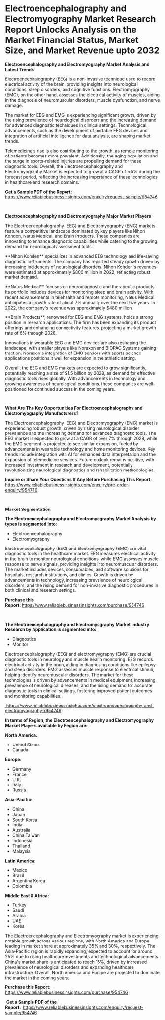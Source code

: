 <p><h1>Electroencephalography and Electromyography Market Research Report Unlocks Analysis on the Market Financial Status, Market Size, and Market Revenue upto 2032</h1></p><p><strong>Electroencephalography and Electromyography Market Analysis and Latest Trends</strong></p>
<p><p>Electroencephalography (EEG) is a non-invasive technique used to record electrical activity of the brain, providing insights into neurological conditions, sleep disorders, and cognitive functions. Electromyography (EMG), on the other hand, assesses the electrical activity of muscles, aiding in the diagnosis of neuromuscular disorders, muscle dysfunction, and nerve damage. </p><p>The market for EEG and EMG is experiencing significant growth, driven by the rising prevalence of neurological disorders and the increasing demand for advanced diagnostic techniques in clinical settings. Technological advancements, such as the development of portable EEG devices and integration of artificial intelligence for data analysis, are shaping market trends.</p><p>Telemedicine's rise is also contributing to the growth, as remote monitoring of patients becomes more prevalent. Additionally, the aging population and the surge in sports-related injuries are propelling demand for these diagnostic tools. Overall, the Electroencephalography and Electromyography Market is expected to grow at a CAGR of 5.5% during the forecast period, reflecting the increasing importance of these technologies in healthcare and research domains.</p></p>
<p><strong>Get a Sample PDF of the Report:&nbsp;</strong> <a href="https://www.reliablebusinessinsights.com/enquiry/request-sample/954746?utm_campaign=3354&utm_medium=2&utm_source=Github&utm_content=ia&utm_term=18042025&utm_id=electroencephalography-and-electromyography">https://www.reliablebusinessinsights.com/enquiry/request-sample/954746</a></p>
<p>&nbsp;</p>
<p><strong>Electroencephalography and Electromyography Major Market Players</strong></p>
<p><p>The Electroencephalography (EEG) and Electromyography (EMG) markets feature a competitive landscape dominated by key players like Nihon Kohden, Natus Medical, and Brain Products. These companies are innovating to enhance diagnostic capabilities while catering to the growing demand for neurological assessment tools.</p><p>**Nihon Kohden** specializes in advanced EEG technology and life-saving diagnostic instruments. The company has reported steady growth driven by increasing incidences of neurological disorders. Nihon Kohden's revenues were estimated at approximately $800 million in 2022, reflecting robust market demand.</p><p>**Natus Medical** focuses on neurodiagnostic and therapeutic products. Its portfolio includes devices for monitoring sleep and brain activity. With recent advancements in telehealth and remote monitoring, Natus Medical anticipates a growth rate of about 7% annually over the next five years. In 2022, the company's revenue was approximately $480 million.</p><p>**Brain Products**, renowned for EEG and EMG systems, holds a strong position in research applications. The firm has been expanding its product offerings and enhancing connectivity features, projecting a market growth rate of 6% through 2028.</p><p>Innovations in wearable EEG and EMG devices are also reshaping the landscape, with smaller players like Noraxon and BIOPAC Systems gaining traction. Noraxon's integration of EMG sensors with sports science applications positions it well for expansion in the athletic setting.</p><p>Overall, the EEG and EMG markets are expected to grow significantly, potentially reaching a size of $1.5 billion by 2028, as demand for effective diagnostic tools rises globally. With advancements in technology and growing awareness of neurological conditions, these companies are well-positioned for continued success in the coming years.</p></p>
<p>&nbsp;</p>
<p><strong>What Are The Key Opportunities For Electroencephalography and Electromyography Manufacturers?</strong></p>
<p><p>The Electroencephalography (EEG) and Electromyography (EMG) market is experiencing robust growth, driven by rising neurological disorder prevalence and the increasing demand for advanced diagnostic tools. The EEG market is expected to grow at a CAGR of over 7% through 2028, while the EMG segment is projected to see similar expansion, fueled by advancements in wearable technology and home monitoring devices. Key trends include integration with AI for enhanced data interpretation and the expansion of telemedicine services. Future outlook remains positive, with increased investment in research and development, potentially revolutionizing neurological diagnostics and rehabilitation methodologies.</p></p>
<p><strong>Inquire or Share Your Questions If Any Before Purchasing This Report:</strong> <a href="https://www.reliablebusinessinsights.com/enquiry/pre-order-enquiry/954746?utm_campaign=3354&utm_medium=2&utm_source=Github&utm_content=ia&utm_term=18042025&utm_id=electroencephalography-and-electromyography">https://www.reliablebusinessinsights.com/enquiry/pre-order-enquiry/954746</a></p>
<p>&nbsp;</p>
<p><strong>Market Segmentation</strong></p>
<p><strong>The Electroencephalography and Electromyography Market Analysis by types is segmented into:</strong></p>
<p><ul><li>Electroencephalography</li><li>Electromyography</li></ul></p>
<p><p>Electroencephalography (EEG) and Electromyography (EMG) are vital diagnostic tools in the healthcare market. EEG measures electrical activity in the brain to monitor neurological conditions, while EMG assesses muscle response to nerve signals, providing insights into neuromuscular disorders. The market includes devices, consumables, and software solutions for hospitals, research institutions, and clinics. Growth is driven by advancements in technology, increasing prevalence of neurological disorders, and the rising demand for non-invasive diagnostic procedures in both clinical and research settings.</p></p>
<p><strong>Purchase this Report:&nbsp;</strong><a href="https://www.reliablebusinessinsights.com/purchase/954746?utm_campaign=3354&utm_medium=2&utm_source=Github&utm_content=ia&utm_term=18042025&utm_id=electroencephalography-and-electromyography">https://www.reliablebusinessinsights.com/purchase/954746</a></p>
<p>&nbsp;</p>
<p><strong>The Electroencephalography and Electromyography Market Industry Research by Application is segmented into:</strong></p>
<p><ul><li>Diagnostics</li><li>Monitor</li></ul></p>
<p><p>Electroencephalography (EEG) and electromyography (EMG) are crucial diagnostic tools in neurology and muscle health monitoring. EEG records electrical activity in the brain, aiding in diagnosing conditions like epilepsy and sleep disorders. EMG assesses muscle response to electrical stimuli, helping identify neuromuscular disorders. The market for these technologies is driven by advancements in medical equipment, increasing prevalence of neurological diseases, and the rising demand for accurate diagnostic tools in clinical settings, fostering improved patient outcomes and monitoring capabilities.</p></p>
<p><a href="https://www.reliablebusinessinsights.com/electroencephalography-and-electromyography-r954746?utm_campaign=3354&utm_medium=2&utm_source=Github&utm_content=ia&utm_term=18042025&utm_id=electroencephalography-and-electromyography">&nbsp;https://www.reliablebusinessinsights.com/electroencephalography-and-electromyography-r954746</a></p>
<p><strong>In terms of Region, the Electroencephalography and Electromyography Market Players available by Region are:</strong></p>
<p>
    <p> <strong> North America: </strong>
        <ul>
            <li>United States</li>
            <li>Canada</li>
        </ul>
        </p> 
    <p> <strong> Europe: </strong>
        <ul>
            <li>Germany</li>
            <li>France</li>
            <li>U.K.</li>
            <li>Italy</li>
            <li>Russia</li>
        </ul>
        </p> 
    <p> <strong> Asia-Pacific: </strong>
        <ul>
            <li>China</li>
            <li>Japan</li>
            <li>South Korea</li>
            <li>India</li>
            <li>Australia</li>
            <li>China Taiwan</li>
            <li>Indonesia</li>
            <li>Thailand</li>
            <li>Malaysia</li>
        </ul>
        </p> 
    <p> <strong> Latin America: </strong>
        <ul>
            <li>Mexico</li>
            <li>Brazil</li>
            <li>Argentina Korea</li>
            <li>Colombia</li>
        </ul>
        </p> 
    <p> <strong> Middle East & Africa: </strong>
        <ul>
            <li>Turkey</li>
            <li>Saudi</li>
            <li>Arabia</li>
            <li>UAE</li>
            <li>Korea</li>
        </ul>
    </p>
    </p>
<p><p>The Electroencephalography and Electromyography market is experiencing notable growth across various regions, with North America and Europe leading in market share at approximately 35% and 30%, respectively. The Asia-Pacific region is rapidly expanding, expected to account for around 25% due to rising healthcare investments and technological advancements. China's market share is anticipated to reach 15%, driven by increased prevalence of neurological disorders and expanding healthcare infrastructure. Overall, North America and Europe are projected to dominate the market in the coming years.</p></p>
<p><strong>Purchase this Report: </strong><a href="https://www.reliablebusinessinsights.com/purchase/954746?utm_campaign=3354&utm_medium=2&utm_source=Github&utm_content=ia&utm_term=18042025&utm_id=electroencephalography-and-electromyography">https://www.reliablebusinessinsights.com/purchase/954746</a></p>
<p>&nbsp;<strong>Get a Sample PDF of the Report:&nbsp;&nbsp;</strong><a href="https://www.reliablebusinessinsights.com/enquiry/request-sample/954746?utm_campaign=3354&utm_medium=2&utm_source=Github&utm_content=ia&utm_term=18042025&utm_id=electroencephalography-and-electromyography">https://www.reliablebusinessinsights.com/enquiry/request-sample/954746</a></p>
<p><strong></strong></p>
<p><p></p><p></p><p></p></p>